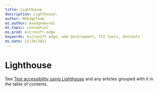 ```yaml
---
title: Lighthouse
description: Lighthouse.
author: MSEdgeTeam
ms.author: msedgedevrel
ms.topic: conceptual
ms.prod: microsoft-edge
keywords: microsoft edge, web development, f12 tools, devtools
ms.date: 12/20/2021
---
```

# Lighthouse

See [Test accessibility using Lighthouse](lighthouse.md) and any articles grouped with it in the table of contents.
